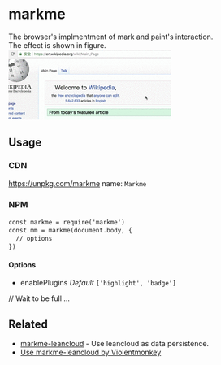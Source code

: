 # markme
The browser's implmentment of mark and paint's interaction. \
The effect is shown in figure.
![](./snapshot.gif)

## Usage

### CDN
https://unpkg.com/markme
name: `Markme`

### NPM

```
const markme = require('markme')
const mm = markme(document.body, {
  // options
})
```

#### Options
- enablePlugins
*Default*  `['highlight', 'badge']`

// Wait to be full
...

## Related
* [markme-leancloud](../markme-leancloud) - Use leancloud as data persistence.
* [Use markme-leancloud by Violentmonkey](https://gist.github.com/imcuttle/c345279c6b7a690a5722a8506ba8f1a9)
